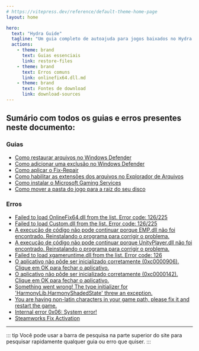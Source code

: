 ```yaml
---
# https://vitepress.dev/reference/default-theme-home-page
layout: home

hero:
  text: "Hydra Guide"
  tagline: "Um guia completo de autoajuda para jogos baixados no Hydra Launcher."
  actions:
    - theme: brand
      text: Guias essenciais
      link: restore-files
    - theme: brand
      text: Erros comuns
      link: onlinefix64.dll.md
    - theme: brand
      text: Fontes de download
      link: download-sources
---
```


## Sumário com todos os guias e erros presentes neste documento:

### Guias

- [Como restaurar arquivos no Windows Defender ](restore-files.md)
- [Como adicionar uma exclusão no Windows Defender ](add-exclusion.md)
- [Como aplicar o Fix-Repair](fix-repair.md)
- [Como habilitar as extensões dos arquivos no Explorador de Arquivos](file-extensions.md)
- [Como instalar o Microsoft Gaming Services ](microsoft-gaming-services.md)
- [Como mover a pasta do jogo para a raiz do seu disco](root-drive.md)

### Erros

- [Failed to load OnlineFix64.dll from the list. Error code: 126/225](onlinefix64.dll.md)
- [Failed to load Custom.dll from the list. Error code: 126/225](custom.dll.md)
- [A execução de código não pode continuar porque EMP.dll não foi encontrado. Reinstalando o programa para corrigir o problema.](emp.dll.md)
- [A execução de código não pode continuar porque UnityPlayer.dll não foi encontrado. Reinstalando o programa para corrigir o problema.](unityplayer.dll.md)
- [Failed to load xgameruntime.dll from the list. Error code: 126](xgameruntime.dll.md)
- [O aplicativo não pôde ser inicializado corretamente (0xc0000906). Clique em OK para fechar o aplicativo.](0xc0000906.md)
- [O aplicativo não pôde ser inicializado corretamente (0xc0000142). Clique em OK para fechar o aplicativo.](0xc0000142.md)
- [Something went wrong! The type initializer for 'HarmonyLib.HarmonyShadedState' threw an exception.](harmonylib.md)
- [You are having non-latin characters in your game path, please fix it and restart the game.](non-latin-characters.md)
- [Internal error 0x06: System error!](0x06.md)
- [Steamworks Fix Activation](steamworks-activation.md)

___

::: tip Você pode usar a barra de pesquisa na parte superior do site para pesquisar rapidamente qualquer guia ou erro que quiser.
:::